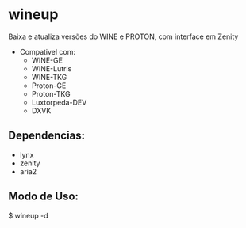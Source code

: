 # wineup
Baixa e atualiza versões do WINE e PROTON, com interface em Zenity
* Compativel com:
  * WINE-GE
  * WINE-Lutris
  * WINE-TKG
  * Proton-GE
  * Proton-TKG
  * Luxtorpeda-DEV
  * DXVK
 
## Dependencias:
 * lynx
 * zenity
 * aria2

## Modo de Uso:
$ wineup -d

